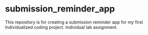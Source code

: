 # submission_reminder_app
This repository is for creating a submission reminder app for my first Individualized coding project.
Individual lab assignment.
